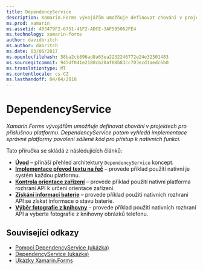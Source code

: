 ```yaml
---
title: DependencyService
description: Xamarin.Forms vývojářům umožňuje definovat chování v projektech pro příslušnou platformu. DependencyService potom vyhledá implementace správné platformy povolení sdílené kód pro přístup k nativních funkcí.
ms.prod: xamarin
ms.assetid: 403479F2-6751-41F2-ADCE-3AF595062FE4
ms.technology: xamarin-forms
author: davidbritch
ms.author: dabritch
ms.date: 03/06/2017
ms.openlocfilehash: 58ba2cb896ad8a63ea2232246772e24e32301483
ms.sourcegitcommit: 945df041e2180cb20af08b83cc703ecd1aedc6b0
ms.translationtype: MT
ms.contentlocale: cs-CZ
ms.lasthandoff: 04/04/2018
---
```

# <a name="dependencyservice"></a>DependencyService

_Xamarin.Forms vývojářům umožňuje definovat chování v projektech pro příslušnou platformu. DependencyService potom vyhledá implementace správné platformy povolení sdílené kód pro přístup k nativních funkcí._

Tato příručka se skládá z následujících článků:

- **[Úvod](introduction.md)**  &ndash; přináší přehled architektury `DependencyService` koncept.
- **[Implementace převod textu na řeč](text-to-speech.md)**  &ndash; provede příklad použití nativní je systém každou platformu.
- **[Kontrola orientace zařízení](device-orientation.md)**  &ndash; provede příklad použití nativní platforma rozhraní API k určení orientace zařízení.
- **[Získání informací baterie](battery-info.md)**  &ndash; provede příklad použití nativních rozhraní API se získat informace o stavu baterie.
- **[Výběr fotografie z knihovny](photo-picker.md)**  &ndash; provede příklad použití nativních rozhraní API a vyberte fotografie z knihovny obrázků telefonu.


## <a name="related-links"></a>Související odkazy

- [Pomocí DependencyService (ukázka)](https://developer.xamarin.com/samples/UsingDependencyService)
- [DependencyService (ukázka)](https://developer.xamarin.com/samples/xamarin-forms/DependencyService/DependencyServiceSample)
- [Ukázky Xamarin.Forms](https://github.com/xamarin/xamarin-forms-samples)
